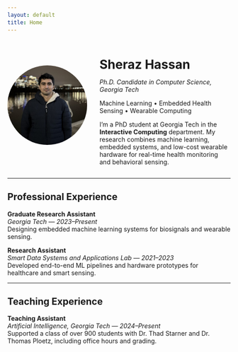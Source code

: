 ```yaml
---
layout: default
title: Home
---
```


<div style="display: flex; align-items: center; gap: 2em; flex-wrap: wrap;">
  <div style="flex: 0 0 auto;">
    <img src="/assets/images/profile.jpg" alt="Sheraz Hassan" style="border-radius: 50%; width: 180px; height: 180px; object-fit: cover;">
  </div>
  <div style="flex: 1;">
    <h1 style="margin-bottom: 0.2em;">Sheraz Hassan</h1>
    <p><em>Ph.D. Candidate in Computer Science, Georgia Tech</em></p>
    <p>Machine Learning &bull; Embedded Health Sensing &bull; Wearable Computing</p>
    <p style="margin-top: 1em;">I’m a PhD student at Georgia Tech in the <strong>Interactive Computing</strong> department. My research combines machine learning, embedded systems, and low-cost wearable hardware for real-time health monitoring and behavioral sensing.</p>
  </div>
</div>

<hr>

## Professional Experience

**Graduate Research Assistant**  
<em>Georgia Tech — 2023–Present</em>  
Designing embedded machine learning systems for biosignals and wearable sensing.

**Research Assistant**  
<em>Smart Data Systems and Applications Lab — 2021–2023</em>  
Developed end-to-end ML pipelines and hardware prototypes for healthcare and smart sensing.

<hr>

## Teaching Experience

**Teaching Assistant**  
<em>Artificial Intelligence, Georgia Tech — 2024–Present</em>  
Supported a class of over 900 students with Dr. Thad Starner and Dr. Thomas Ploetz, including office hours and grading.
